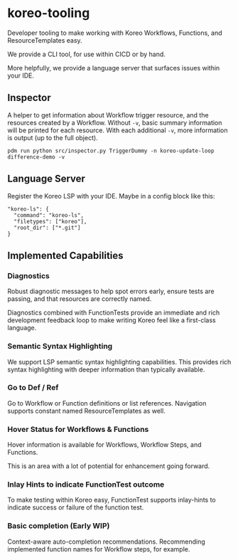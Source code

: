 # koreo-tooling

Developer tooling to make working with Koreo Workflows, Functions, and
ResourceTemplates easy.

We provide a CLI tool, for use within CICD or by hand.

More helpfully, we provide a language server that surfaces issues within your
IDE.


## Inspector

A helper to get information about Workflow trigger resource, and the resources
created by a Workflow. Without `-v`, basic summary information will be printed
for each resource. With each additional `-v`, more information is output (up to
the full object).

    pdm run python src/inspector.py TriggerDummy -n koreo-update-loop difference-demo -v



## Language Server

Register the Koreo LSP with your IDE. Maybe in a config block like this:

    "koreo-ls": {
      "command": "koreo-ls",
      "filetypes": ["koreo"],
      "root_dir": ["*.git"]
    }

## Implemented Capabilities

### Diagnostics

Robust diagnostic messages to help spot errors early, ensure tests are passing,
and that resources are correctly named.

Diagnostics combined with FunctionTests provide an immediate and rich
development feedback loop to make writing Koreo feel like a first-class
language.

### Semantic Syntax Highlighting

We support LSP semantic syntax highlighting capabilities. This provides rich
syntax highlighting with deeper information than typically available.

### Go to Def / Ref

Go to Workflow or Function definitions or list references. Navigation supports
constant named ResourceTemplates as well.

### Hover Status for Workflows & Functions

Hover information is available for Workflows, Workflow Steps, and Functions.

This is an area with a lot of potential for enhancement going forward.


### Inlay Hints to indicate FunctionTest outcome

To make testing within Koreo easy, FunctionTest supports inlay-hints to
indicate success or failure of the function test.


### Basic completion (Early WIP)

Context-aware auto-completion recommendations. Recommending implemented
function names for Workflow steps, for example.


